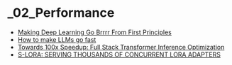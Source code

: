 # _02_Performance

- [Making Deep Learning Go Brrrr From First Principles](https://horace.io/brrr_intro.html)
- [How to make LLMs go fast](https://vgel.me/posts/faster-inference/)
- [Towards 100x Speedup: Full Stack Transformer Inference Optimization](https://yaofu.notion.site/Towards-100x-Speedup-Full-Stack-Transformer-Inference-Optimization-43124c3688e14cffaf2f1d6cbdf26c6c#b8a5e5fc309c48e5b743c90382b01c62)
- [S-LORA: SERVING THOUSANDS OF CONCURRENT LORA ADAPTERS](https://arxiv.org/pdf/2311.03285.pdf)

